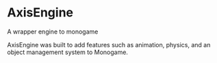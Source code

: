 # AxisEngine
A wrapper engine to monogame

AxisEngine was built to add features such as animation, physics, and an object management system to Monogame.
